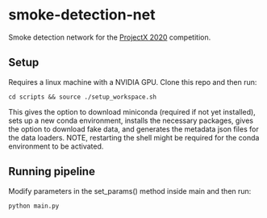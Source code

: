 # smoke-detection-net
Smoke detection network for the [ProjectX 2020](https://www.projectx2020.com/) competition.

## Setup
Requires a linux machine with a NVIDIA GPU. Clone this repo and then run:
```
cd scripts && source ./setup_workspace.sh
```
This gives the option to download miniconda (required if not yet installed), sets up a new conda environment, installs the necessary packages, gives the option to download fake data,
and generates the metadata json files for the data loaders. NOTE, restarting the shell might be required
for the conda environment to be activated.

## Running pipeline
Modify parameters in the set_params() method inside main and then run:
```
python main.py
```

